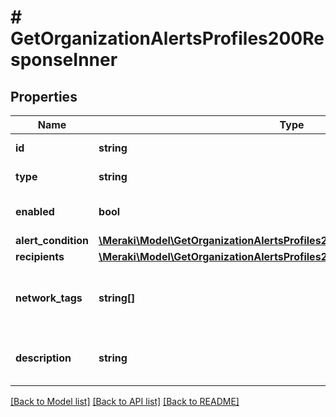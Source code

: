 # # GetOrganizationAlertsProfiles200ResponseInner

## Properties

Name | Type | Description | Notes
------------ | ------------- | ------------- | -------------
**id** | **string** | The alert config ID | [optional]
**type** | **string** | The alert type | [optional]
**enabled** | **bool** | Is the alert config enabled | [optional]
**alert_condition** | [**\Meraki\Model\GetOrganizationAlertsProfiles200ResponseInnerAlertCondition**](GetOrganizationAlertsProfiles200ResponseInnerAlertCondition.md) |  | [optional]
**recipients** | [**\Meraki\Model\GetOrganizationAlertsProfiles200ResponseInnerRecipients**](GetOrganizationAlertsProfiles200ResponseInnerRecipients.md) |  | [optional]
**network_tags** | **string[]** | Networks with these tags will be monitored for the alert | [optional]
**description** | **string** | User supplied description of the alert | [optional]

[[Back to Model list]](../../README.md#models) [[Back to API list]](../../README.md#endpoints) [[Back to README]](../../README.md)
